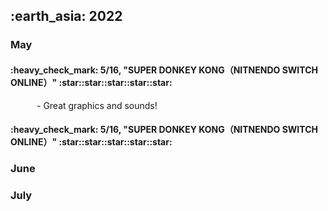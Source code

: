 <h2> :earth_asia: 2022 </h2>

<h3> May </h3>

<h4>:heavy_check_mark: 5/16, "SUPER DONKEY KONG（NITNENDO SWITCH ONLINE）" :star::star::star::star::star:</h4>

&emsp;&emsp;&emsp;- Great graphics and sounds!




<h4>:heavy_check_mark: 5/16, "SUPER DONKEY KONG（NITNENDO SWITCH ONLINE）" :star::star::star::star::star:</h4>


<h3> June </h3>




<h3> July </h3>





